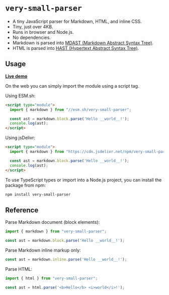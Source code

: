 # `very-small-parser`

- A tiny JavaScript parser for Markdown, HTML, and inline CSS.
- Tiny, just over 4KB.
- Runs in browser and Node.js.
- No dependencies.
- Markdown is parsed into [MDAST (Markdown Abstract Syntax Tree)](https://github.com/syntax-tree/mdast).
- HTML is parsed into [HAST (Hypertext Abstract Syntax Tree)](https://github.com/syntax-tree/hast).


## Usage

[__Live demo__](https://jsfiddle.net/yd5eL1cb/)

On the web you can simply import the module using a script tag.

Using ESM.sh:

```html
<script type="module">
  import { markdown } from "//esm.sh/very-small-parser";

  const ast = markdown.block.parse('Hello __world__!');
  console.log(ast);
</script>
```

Using jsDelivr:

```html
<script type="module">
  import { markdown } from "https://cdn.jsdelivr.net/npm/very-small-parser/dist/module.js";

  const ast = markdown.block.parse('Hello __world__!');
  console.log(ast);
</script>
```

To use TypeScript types or import into a Node.js project, you can install the package from npm:

```sh
npm install very-small-parser
```


## Reference

Parse Markdown document (block elements):

```js
import { markdown } from "very-small-parser";

const ast = markdown.block.parse('Hello __world__!');
```

Parse Markdown inline markup only:

```js
const ast = markdown.inline.parse('Hello __world__!');
```

Parse HTML:

```js
import { html } from "very-small-parser";

const ast = html.parse('<b>Hello</b> <i>world</i>!');
```
